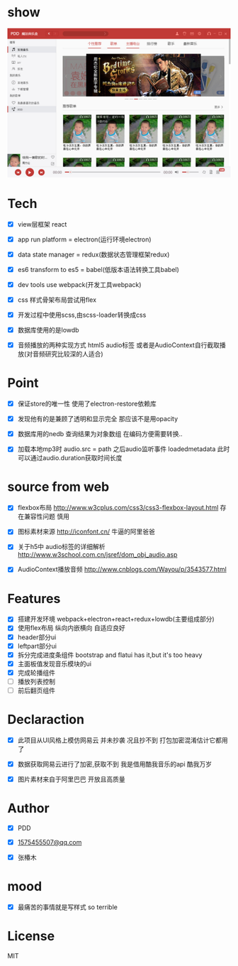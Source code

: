 # show
![img](./public/img/wangyiyun.jpg)



# Tech
- [x] view层框架 react
- [x] app run platform = electron(运行环境electron)
- [x] data state manager = redux(数据状态管理框架redux)
- [x] es6 transform to es5 = babel(低版本语法转换工具babel)
- [x] dev tools use webpack(开发工具webpack)
- [x] css 样式骨架布局尝试用flex
- [x] 开发过程中使用scss,由scss-loader转换成css
- [x] 数据库使用的是lowdb
- [x] 音频播放的两种实现方式 html5 audio标签   或者是AudioContext自行截取播放(对音频研究比较深的人适合)


# Point
- [x] 保证store的唯一性  使用了electron-restore依赖库
- [x] 发现他有的是兼顾了透明和显示完全  那应该不是用opacity
- [x] 数据库用的nedb  查询结果为对象数组  在编码方便需要转换..
- [x] 加载本地mp3时 audio.src = path  之后audio监听事件 loadedmetadata 此时可以通过audio.duration获取时间长度




# source from web
- [x] flexbox布局 http://www.w3cplus.com/css3/css3-flexbox-layout.html  存在兼容性问题 慎用
- [x] 图标素材来源   http://iconfont.cn/  牛逼的阿里爸爸
- [x] 关于h5中 audio标签的详细解析  http://www.w3school.com.cn/jsref/dom_obj_audio.asp
- [x] AudioContext播放音频  http://www.cnblogs.com/Wayou/p/3543577.html


# Features
- [x] 搭建开发环境 webpack+electron+react+redux+lowdb(主要组成部分)
- [x] 使用flex布局 纵向内嵌横向  自适应良好
- [x] header部分ui
- [x] leftpart部分ui
- [x] 拆分完成进度条组件  bootstrap and flatui has it,but it's too heavy
- [x] 主面板值发现音乐模块的ui
- [x] 完成轮播组件
- [ ] 播放列表控制
- [ ] 前后翻页组件

# Declaraction 
- [x] 此项目从UI风格上模仿网易云  并未抄袭  况且抄不到  打包加密混淆估计它都用了  
- [x] 数据获取网易云进行了加密,获取不到  我是借用酷我音乐的api  酷我万岁
- [x] 图片素材来自于阿里巴巴  开放且高质量




# Author
- [x] PDD
- [x] 1575455507@qq.com
- [x] 张椿木


# mood
- [x] 最痛苦的事情就是写样式   so terrible

# License
  MIT 

